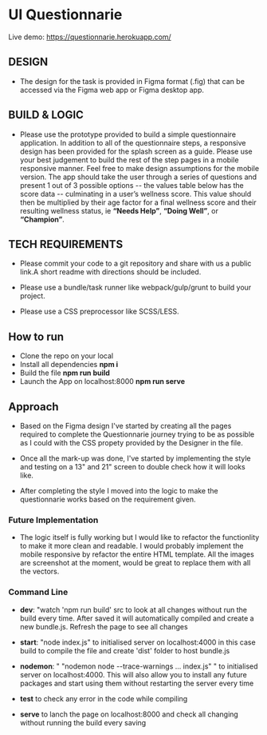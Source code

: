 # UI Questionnarie

Live demo: https://questionnarie.herokuapp.com/

## DESIGN

* The design for the task is provided in Figma format (.fig) that can be accessed via the Figma web app or Figma desktop app.


## BUILD & LOGIC

* Please use the prototype provided to build a simple questionnaire application. In addition to all of the questionnaire steps, a responsive design has been provided for the splash screen as a guide. Please use your best judgement to build the rest of the step pages in a mobile responsive manner. Feel free to make design assumptions for the mobile version.
The app should take the user through a series of questions and present 1 out of 3 possible options -- the values table below has the score data -- culminating in a user’s wellness score. This value should then be multiplied by their age factor for a final wellness score and their resulting wellness status, ie **“Needs Help”**, **“Doing Well”**, or **“Champion”**.


## TECH REQUIREMENTS

- Please commit your code to a git repository and share with us a public link.A short readme with directions should be included.

- Please use a bundle/task runner like webpack/gulp/grunt to build your project.

- Please use a CSS preprocessor like SCSS/LESS.


## How to run

- Clone the repo on your local
- Install all dependencies **npm i**
- Build the file **npm run build**
- Launch the App on localhost:8000 **npm run serve**



## Approach

- Based on the Figma design I've started by creating all the pages required to complete the Questionnarie journey trying to be as possible as I could with the CSS propety provided by the Designer in the file.

- Once all the mark-up was done, I've started by implementing the style and testing on a 13" and 21" screen to double check how it will looks like.

- After completing the style I moved into the logic to make the questionnarie works based on the requirement given.



### Future Implementation

* The logic itself is fully working but I would like to refactor the functionlity to make it more clean and readable. I would probably implement the mobile responsive by refactor the entire HTML template.
All the images are screenshot at the moment, would be great to replace them with all the vectors.



### Command Line

- **dev**: "watch 'npm run build' src to look at all changes without run the build every time. After saved it will automatically compiled and create a new bundle.js. Refresh the page to see all changes

- **start**: "node index.js" to initialised server on localhost:4000 in this case
build to compile the file and create 'dist' folder to host bundle.js

- **nodemon**: " "nodemon node --trace-warnings ... index.js" " to initialised server on localhost:4000. This will also allow you to install any future packages and start using them without restarting the server every time

- **test** to check any error in the code while compiling

- **serve** to lanch the page on localhost:8000 and check all changing without running the build every saving







